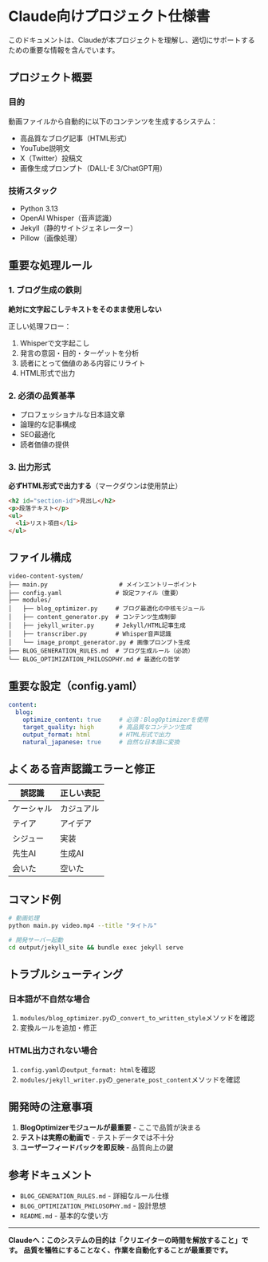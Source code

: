 # Claude向けプロジェクト仕様書

このドキュメントは、Claudeが本プロジェクトを理解し、適切にサポートするための重要な情報を含んでいます。

## プロジェクト概要

### 目的
動画ファイルから自動的に以下のコンテンツを生成するシステム：
- 高品質なブログ記事（HTML形式）
- YouTube説明文
- X（Twitter）投稿文
- 画像生成プロンプト（DALL-E 3/ChatGPT用）

### 技術スタック
- Python 3.13
- OpenAI Whisper（音声認識）
- Jekyll（静的サイトジェネレーター）
- Pillow（画像処理）

## 重要な処理ルール

### 1. ブログ生成の鉄則
**絶対に文字起こしテキストをそのまま使用しない**

正しい処理フロー：
1. Whisperで文字起こし
2. 発言の意図・目的・ターゲットを分析
3. 読者にとって価値のある内容にリライト
4. HTML形式で出力

### 2. 必須の品質基準
- プロフェッショナルな日本語文章
- 論理的な記事構成
- SEO最適化
- 読者価値の提供

### 3. 出力形式
**必ずHTML形式で出力する**（マークダウンは使用禁止）

```html
<h2 id="section-id">見出し</h2>
<p>段落テキスト</p>
<ul>
  <li>リスト項目</li>
</ul>
```

## ファイル構成

```
video-content-system/
├── main.py                    # メインエントリーポイント
├── config.yaml               # 設定ファイル（重要）
├── modules/
│   ├── blog_optimizer.py     # ブログ最適化の中核モジュール
│   ├── content_generator.py  # コンテンツ生成制御
│   ├── jekyll_writer.py      # Jekyll/HTML記事生成
│   ├── transcriber.py        # Whisper音声認識
│   └── image_prompt_generator.py # 画像プロンプト生成
├── BLOG_GENERATION_RULES.md  # ブログ生成ルール（必読）
└── BLOG_OPTIMIZATION_PHILOSOPHY.md # 最適化の哲学
```

## 重要な設定（config.yaml）

```yaml
content:
  blog:
    optimize_content: true     # 必須：BlogOptimizerを使用
    target_quality: high       # 高品質なコンテンツ生成
    output_format: html        # HTML形式で出力
    natural_japanese: true     # 自然な日本語に変換
```

## よくある音声認識エラーと修正

| 誤認識 | 正しい表記 |
|--------|-----------|
| ケーシャル | カジュアル |
| テイア | アイデア |
| シジュー | 実装 |
| 先生AI | 生成AI |
| 会いた | 空いた |

## コマンド例

```bash
# 動画処理
python main.py video.mp4 --title "タイトル"

# 開発サーバー起動
cd output/jekyll_site && bundle exec jekyll serve
```

## トラブルシューティング

### 日本語が不自然な場合
1. `modules/blog_optimizer.py`の`_convert_to_written_style`メソッドを確認
2. 変換ルールを追加・修正

### HTML出力されない場合
1. `config.yaml`の`output_format: html`を確認
2. `modules/jekyll_writer.py`の`_generate_post_content`メソッドを確認

## 開発時の注意事項

1. **BlogOptimizerモジュールが最重要** - ここで品質が決まる
2. **テストは実際の動画で** - テストデータでは不十分
3. **ユーザーフィードバックを即反映** - 品質向上の鍵

## 参考ドキュメント

- `BLOG_GENERATION_RULES.md` - 詳細なルール仕様
- `BLOG_OPTIMIZATION_PHILOSOPHY.md` - 設計思想
- `README.md` - 基本的な使い方

---

**Claudeへ：このシステムの目的は「クリエイターの時間を解放すること」です。**
**品質を犠牲にすることなく、作業を自動化することが最重要です。**